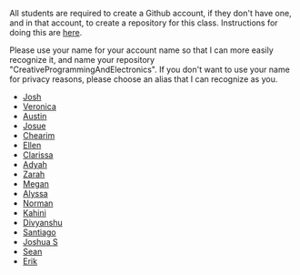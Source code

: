 All students are required to create a Github account, if they don't have one,
and in that account, to create a repository for this class. Instructions for
doing this are
[here](https://github.com/michaelshiloh/resourcesForClasses#github-resources).

Please use your name for your account name so that I can more easily recognize
it, and name your repository "CreativeProgrammingAndElectronics". If you don't
want to use your name for privacy reasons, please choose an alias that I can
recognize as you.

- [Josh](https://github.com/joshmao/CreativeProgrammingAndElectronics)
- [Veronica](https://github.com/veroragaw/CreativeProgrammingAndElectronics)
- [Austin](https://github.com/l0rdf2l/CreativeProgrammingAndElectronics)
- [Josue](https://github.com/ejosue98/CreativeProgrammingAndElectronics.git)
- [Chearim](https://github.com/chearim/CreativeProgrammingandElectronics)
- [Ellen](https://github.com/ellenkwok/CreativeProgrammingAndElectronics)
- [Clarissa](https://github.com/clarissawu24/CreativeProgrammingAndElectronics)
- [Adyah](https://github.com/adyahrastogi/creativeProgrammingAndElectronics)
- [Zarah](https://github.com/ztaufique/CreativeProgrammingandElectronics)
- [Megan](https://github.com/Megan-J/IntroductionToInteractiveMedia)
- [Alyssa](https://github.com/alyssahagele/CreativeProgrammingAndElectronics)
- [Norman](https://github.com/chao-norman/CreativeProgrammingAndElectronics)
- [Kahini](https://github.com/kahinia/CreativeProgrammingAndElectronics)
- [Divyanshu](https://github.com/DivyanshuBhadoria/CreativeProgrammingAndElectronics)
- [Santiago](https://github.com/Santiago-0309/CreativeProgramingAndElectronics-)
- [Joshua S](https://github.com/joshsanchez98/CreativeProgrammingAndElectronics)
- [Sean](https://github.com/seansberk/CreativeProgrammingAndElectronics)
- [Erik](https://github.com/ehansmakes/CreativeProgrammingAndElectronics)
